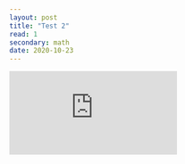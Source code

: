 ```yaml
---
layout: post
title: "Test 2"
read: 1
secondary: math
date: 2020-10-23
---
```


<embed src="https://github.com/lytranp/lytranp.github.io/edit/main/_posts/datamining/DecisionTree.pdf" type="application/pdf">

